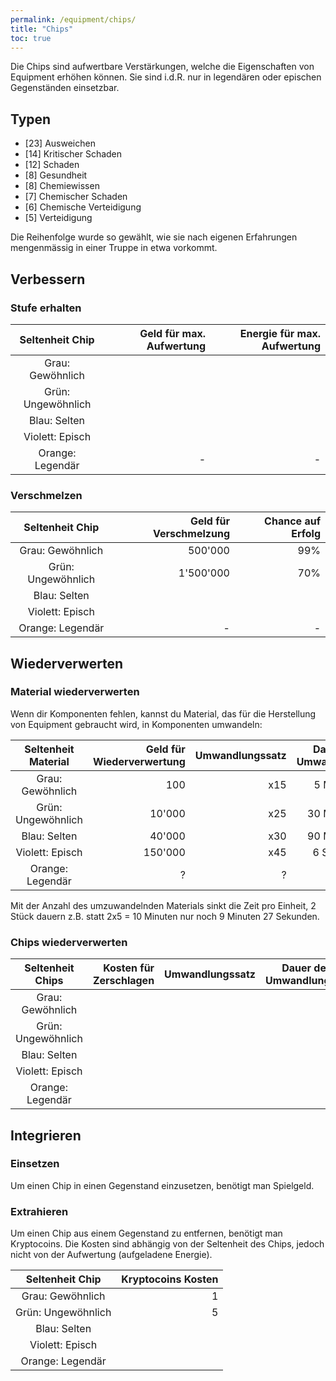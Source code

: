 ```yaml
---
permalink: /equipment/chips/
title: "Chips"
toc: true
---
```


Die Chips sind aufwertbare Verstärkungen, welche die Eigenschaften von Equipment erhöhen können. Sie sind i.d.R. nur in legendären oder epischen Gegenständen einsetzbar.


## Typen

- [23] Ausweichen
- [14] Kritischer Schaden
- [12] Schaden
-  [8] Gesundheit
-  [8] Chemiewissen
-  [7] Chemischer Schaden
-  [6] Chemische Verteidigung
-  [5] Verteidigung 

Die Reihenfolge wurde so gewählt, wie sie nach eigenen Erfahrungen mengenmässig in einer Truppe in etwa vorkommt.

## Verbessern

### Stufe erhalten

| Seltenheit Chip    	| Geld für max. Aufwertung |  Energie für max. Aufwertung |
|:---------------------:| ------------------------:|  ---------------------------:|
| Grau: Gewöhnlich      |                          |                              |
| Grün: Ungewöhnlich    |                          |                              |
| Blau: Selten          |                          |                              |
| Violett: Episch      	|                   	   |                              |
| Orange: Legendär     	|                   	-  |                           -  |


### Verschmelzen

| Seltenheit Chip    	| Geld für Verschmelzung|  Chance auf Erfolg |
|:---------------------:| ---------------------:|  -----------------:|
| Grau: Gewöhnlich      |             500'000   |                99% |
| Grün: Ungewöhnlich    |           1'500'000   |                70% |
| Blau: Selten          |                       |                    |
| Violett: Episch      	|                       |                    |
| Orange: Legendär     	|                   -   |                  - |


## Wiederverwerten

### Material wiederverwerten

Wenn dir Komponenten fehlen, kannst du Material, das für die Herstellung von Equipment gebraucht wird, in Komponenten umwandeln:

| Seltenheit Material   | Geld für Wiederverwertung|  Umwandlungssatz   | Dauer der Umwandlung |
|:---------------------:| ------------------------:|  -----------------:| --------------------:|
| Grau: Gewöhnlich      |                 100      |                x15 |            5 Minuten |
| Grün: Ungewöhnlich    |              10'000      |                x25 |           30 Minuten |
| Blau: Selten          |              40'000      |                x30 |           90 Minuten |
| Violett: Episch      	|             150'000      |                x45 |            6 Stunden |
| Orange: Legendär     	|                   ?      |                  ? |                    ? |

Mit der Anzahl des umzuwandelnden Materials sinkt die Zeit pro Einheit, 2 Stück dauern z.B. statt 2x5 = 10 Minuten nur noch 9 Minuten 27 Sekunden.

### Chips wiederverwerten

| Seltenheit Chips      | Kosten für Zerschlagen   |  Umwandlungssatz   | Dauer der Umwandlung |
|:---------------------:| ------------------------:|  -----------------:| --------------------:|
| Grau: Gewöhnlich      |                          |                    |                      |
| Grün: Ungewöhnlich    |                          |                    |                      |
| Blau: Selten          |                          |                    |                      |
| Violett: Episch      	|                          |                    |                      |
| Orange: Legendär     	|                          |                    |                      |



## Integrieren

### Einsetzen

Um einen Chip in einen Gegenstand einzusetzen, benötigt man Spielgeld.

### Extrahieren

Um einen Chip aus einem Gegenstand zu entfernen, benötigt man Kryptocoins. Die Kosten sind abhängig von der Seltenheit des Chips, jedoch nicht von der Aufwertung (aufgeladene Energie).

| Seltenheit Chip    	| Kryptocoins Kosten	|
|:---------------------:| ---------------------:|
| Grau: Gewöhnlich      |                     1 |
| Grün: Ungewöhnlich    |                     5 |
| Blau: Selten          |                       |
| Violett: Episch      	|                   	|
| Orange: Legendär     	|                   	|
